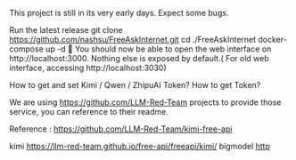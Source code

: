 This project is still in its very early days. Expect some bugs.

Run the latest release
git clone https://github.com/nashsu/FreeAskInternet.git
cd ./FreeAskInternet
docker-compose up -d 
🎉 You should now be able to open the web interface on http://localhost:3000. Nothing else is exposed by default.( For old web interface, accessing http://localhost:3030)

How to get and set Kimi / Qwen / ZhipuAI Token?
How to get Token?

We are using https://github.com/LLM-Red-Team projects to provide those service, you can reference to their readme.

Reference : https://github.com/LLM-Red-Team/kimi-free-api


kimi https://llm-red-team.github.io/free-api/freeapi/kimi/
bigmodel [http](https://llm-red-team.github.io/free-api/freeapi/glm/)
